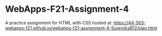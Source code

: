 # WebApps-F21-Assignment-4
A practice assignment for HTML with CSS
hosted at: https://44-563-webapps-f21.github.io/webapps-f21-assignment-4-SurendraB12/play.html
